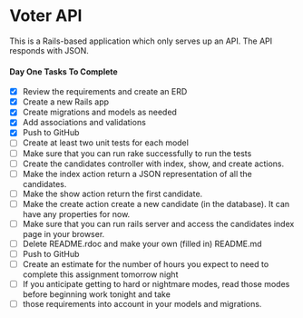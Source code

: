 # Voter API

This is a Rails-based application which only serves up an API. The API responds with JSON.


#### Day One Tasks To Complete

- [x] Review the requirements and create an ERD
- [x] Create a new Rails app
- [x] Create migrations and models as needed
- [x] Add associations and validations
- [x] Push to GitHub
- [ ] Create at least two unit tests for each model
- [ ] Make sure that you can run rake successfully to run the tests
- [ ] Create the candidates controller with index, show, and create actions.
- [ ] Make the index action return a JSON representation of all the candidates.
- [ ] Make the show action return the first candidate.
- [ ] Make the create action create a new candidate (in the database). It can have any properties for now.
- [ ] Make sure that you can run rails server and access the candidates index page in your browser.
- [ ] Delete README.rdoc and make your own (filled in) README.md
- [ ] Push to GitHub
- [ ] Create an estimate for the number of hours you expect to need to complete this assignment tomorrow night
- [ ] If you anticipate getting to hard or nightmare modes, read those modes before beginning work tonight and take
- [ ] those requirements into account in your models and migrations.
